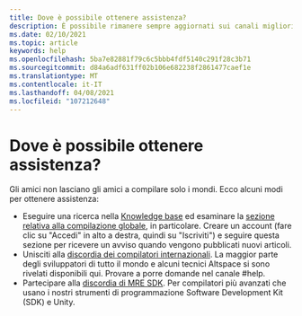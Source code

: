 ```yaml
---
title: Dove è possibile ottenere assistenza?
description: È possibile rimanere sempre aggiornati sui canali migliori per ottenere supporto e assistenza per le esperienze AltpsaceVR.
ms.date: 02/10/2021
ms.topic: article
keywords: help
ms.openlocfilehash: 5ba7e82881f79c6c5bbb4fdf5140c291f28c3b71
ms.sourcegitcommit: d84a6adf631ff02b106e682238f2861477caef1e
ms.translationtype: MT
ms.contentlocale: it-IT
ms.lasthandoff: 04/08/2021
ms.locfileid: "107212648"
---
```

# <a name="where-can-i-get-help"></a>Dove è possibile ottenere assistenza?

Gli amici non lasciano gli amici a compilare solo i mondi. Ecco alcuni modi per ottenere assistenza:

* Eseguire una ricerca nella [Knowledge base](../index.yml) ed esaminare la [sezione relativa alla compilazione globale](world-editor-getting-started.md), in particolare. Creare un account (fare clic su "Accedi" in alto a destra, quindi su "Iscriviti") e seguire questa sezione per ricevere un avviso quando vengono pubblicati nuovi articoli.
* Unisciti alla [discordia dei compilatori internazionali](https://discordapp.com/invite/altspacevr). La maggior parte degli sviluppatori di tutto il mondo e alcuni tecnici Altspace si sono rivelati disponibili qui. Provare a porre domande nel canale #help.
* Partecipare alla [discordia di MRE SDK](https://discord.gg/xyBcQec). Per compilatori più avanzati che usano i nostri strumenti di programmazione Software Development Kit (SDK) e Unity. 